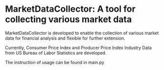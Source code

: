 # MarketDataCollector: A tool for collecting various market data 
MarketDataCollector is developed to enable the collection of various market data for financial analysis and flexible for further extension.

Currently, Consumer Price Index and Producer Price Index Industry Data from US Bureau of Labor Statistics are developed.

The instruction of usage can be found in main.py

